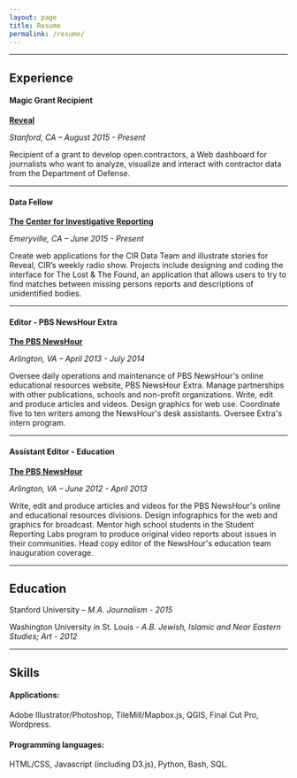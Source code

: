 ```yaml
---
layout: page
title: Resume
permalink: /resume/
---
```


---

## **Experience**

#### Magic Grant Recipient

**[Reveal](http://revealnews.org)**

*Stanford, CA – August 2015 - Present*

Recipient of a grant to develop open.contractors, a Web dashboard for journalists who want to analyze, visualize and interact with contractor data from the Department of Defense.

___

#### Data Fellow

**[The Center for Investigative Reporting](https://www.revealnews.org/)** 

*Emeryville, CA – June 2015 - Present*

Create web applications for the CIR Data Team and illustrate stories for Reveal, CIR’s weekly radio show. Projects include designing and coding the interface for The Lost & The Found, an application that allows users to try to find matches between missing persons reports and descriptions of unidentified bodies. 

___

#### Editor - PBS NewsHour Extra

**[The PBS NewsHour](http://www.pbs.org/newshour/extra)**

*Arlington, VA – April 2013 - July 2014*

Oversee daily operations and maintenance of PBS NewsHour's online educational resources website, PBS NewsHour Extra. Manage partnerships with other publications, schools and non-profit organizations. Write, edit and produce articles and videos. Design graphics for web use. Coordinate five to ten writers among the NewsHour's desk assistants. Oversee Extra's intern program.

___

#### Assistant Editor - Education

**[The PBS NewsHour](http://www.pbs.org/newshour/)**

*Arlington, VA – June 2012 - April 2013*

Write, edit and produce articles and videos for the PBS NewsHour's online and educational resources divisions. Design infographics for the web and graphics for broadcast. Mentor high school students in the Student Reporting Labs program to produce original video reports about issues in their communities. Head copy editor of the NewsHour's education team inauguration coverage.

___

## **Education**  

Stanford University – *M.A. Journalism - 2015*

Washington University in St. Louis - *A.B. Jewish, Islamic and Near Eastern Studies; Art - 2012*

___

## **Skills**

#### Applications:
Adobe Illustrator/Photoshop, TileMill/Mapbox.js, QGIS, Final Cut Pro, Wordpress.

#### Programming languages:
HTML/CSS, Javascript (including D3.js), Python, Bash, SQL.